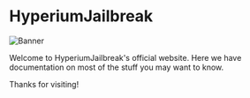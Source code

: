 # HyperiumJailbreak

![Banner](https://hyperiumjailbreak.com/assets/banner.png)

Welcome to HyperiumJailbreak's official website. Here we have documentation on most of the stuff you may want to know.

Thanks for visiting!
